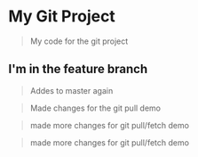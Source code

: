 # My Git Project

> My code for the git project

## I'm in the feature branch

> Addes to master again 

> Made changes for the git pull demo

> made more changes for git pull/fetch demo

> made more changes for git pull/fetch demo